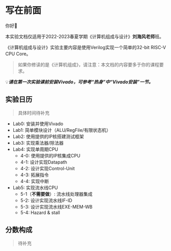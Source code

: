 # 写在前面

你好👋

本实验文档仅适用于2022-2023春夏学期《计算机组成与设计》**刘海风老师**班。

《计算机组成与设计》实验主要内容是使用Verilog实现一个简单的32-bit RISC-V CPU Core。

> 如果你修读的是《计算机组成》，请注意：本文档的内容要多于你的课程要求。

💡***请在第一次实验课前安装Vivado，可参考“热身”中“Vivado安装”一节。***

## 实验日历

> 具体时间待补充

* Lab0: 安装并使用Vivado
* Lab1: 简单模块设计（ALU/RegFile/有限状态机）
* Lab2: 使用提供的IP核搭建测试框架
* Lab3: 实现乘法器/除法器
* Lab4: 实现单周期CPU
  * 4-0: 使用提供的IP核集成CPU
  * 4-1: 设计实现Datapath
  * 4-2: 设计实现Control-Unit
  * 4-3: 拓展指令
  * 4-4: 实现中断
* Lab5: 实现流水线CPU
  * 5-1（**不需要做**）: 流水线处理器集成
  * 5-2: 设计实现流水线IF-ID
  * 5-3: 设计实现流水线EXE-MEM-WB
  * 5-4: Hazard & stall

## 分数构成

> 待补充

